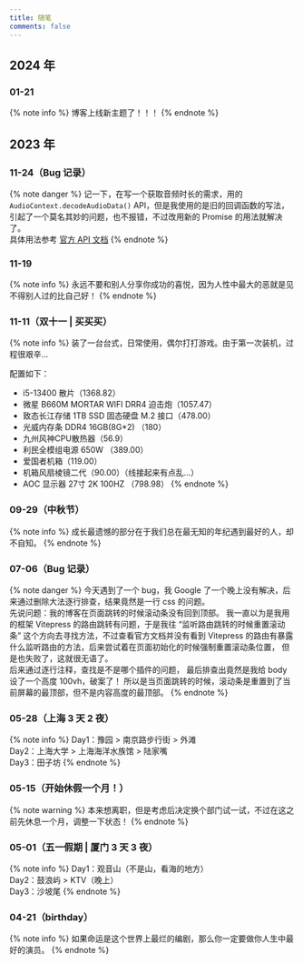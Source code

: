 ```yaml
---
title: 随笔
comments: false
---
```


## 2024 年

### 01-21
{% note info %}
博客上线新主题了！！！
{% endnote %}

## 2023 年

### 11-24（Bug 记录）
{% note danger %}
记一下，在写一个获取音频时长的需求，用的 `AudioContext.decodeAudioData()` API，但是我使用的是旧的回调函数的写法，引起了一个莫名其妙的问题，也不报错，不过改用新的 Promise 的用法就解决了。  
具体用法参考 [官方 API 文档](https://developer.mozilla.org/zh-CN/docs/Web/API/BaseAudioContext/decodeAudioData)
{% endnote %}


### 11-19
{% note info %}
永远不要和别人分享你成功的喜悦，因为人性中最大的恶就是见不得别人过的比自己好！
{% endnote %}

### 11-11（双十一 | 买买买）
{% note info %}
装了一台台式，日常使用，偶尔打打游戏。由于第一次装机，过程很艰辛...

配置如下：
- i5-13400 散片（1368.82）
- 微星 B660M MORTAR WIFI DRR4 迫击炮（1057.47）
- 致态长江存储 1TB SSD 固态硬盘 M.2 接口（478.00）
- 光威内存条 DDR4 16GB(8G*2) （180）
- 九州风神CPU散热器（56.9）
- 利民全模组电源 650W （389.00）
- 爱国者机箱（119.00）
- 机箱风扇棱镜二代（90.00）（线接起来有点乱...）
- AOC 显示器 27寸 2K 100HZ （798.98）
{% endnote %}

### 09-29（中秋节）
{% note info %}
成长最遗憾的部分在于我们总在最无知的年纪遇到最好的人，却不自知。
{% endnote %}

### 07-06（Bug 记录）
{% note danger %}
今天遇到了一个 bug，我 Google 了一个晚上没有解决，后来通过删除大法逐行排查，结果竟然是一行 css 的问题。  
先说问题：我的博客在页面跳转的时候滚动条没有回到顶部。
我一直以为是我用的框架 Vitepress 的路由跳转有问题，于是我往 “监听路由跳转的时候重置滚动条”
这个方向去寻找方法，不过查看官方文档并没有看到 Vitepress 的路由有暴露什么监听路由的方法，后来尝试着在页面初始化的时候强制重置滚动条位置，
但是也失败了，这就很无语了。  
后来通过逐行注释，查找是不是哪个插件的问题，
最后排查出竟然是我给 body 设了一个高度 100vh，破案了！
所以是当页面跳转的时候，滚动条是重置到了当前屏幕的最顶部，但不是内容高度的最顶部。
{% endnote %}

### 05-28（上海 3 天 2 夜）
{% note info %}
Day1：豫园 > 南京路步行街 > 外滩  
Day2：上海大学 > 上海海洋水族馆 > 陆家嘴  
Day3：田子坊
{% endnote %}

### 05-15（开始休假一个月！）
{% note warning %}
本来想离职，但是考虑后决定换个部门试一试，不过在这之前先休息一个月，调整一下状态！
{% endnote %}

### 05-01（五一假期 | 厦门 3 天 3 夜）
{% note info %}
Day1：观音山（不是山，看海的地方）  
Day2：鼓浪屿 > KTV（晚上）  
Day3：沙坡尾
{% endnote %}

### 04-21（birthday）
{% note info %}
如果命运是这个世界上最烂的编剧，那么你一定要做你人生中最好的演员。
{% endnote %}